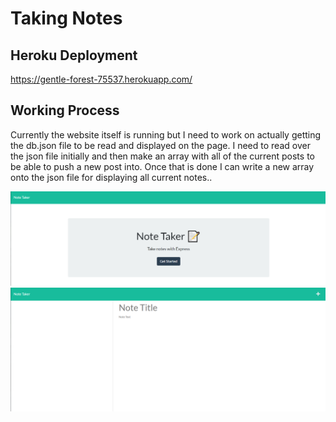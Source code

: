 # Taking Notes

## Heroku Deployment

https://gentle-forest-75537.herokuapp.com/

## Working Process

Currently the website itself is running but I need to work on actually getting the db.json file to be read and displayed on the page.
I need to read over the json file initially and then make an array with all of the current posts to be able to push a new post into.
Once that is done I can write a new array onto the json file for displaying all current notes..

![Home Page](./Assets/capture.PNG)
![Note Page](./Assets/Capture2.PNG)
